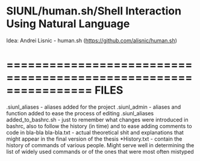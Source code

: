 SIUNL/human.sh/Shell Interaction Using Natural Language
=======================================================

Idea: Andrei Lisnic - human.sh (https://github.com/alisnic/human.sh)

================================================================
FILES
=================================================================

.siunl_aliases          - aliases added for the project
.siunl_admin            - aliases and function added to ease the process of editing .siunl_aliases
added_to_bashrc.sh      - just to remember what changes were introduced in bashrc, also to follow
                          the history (in time) and to ease adding comments to code in bla-bla
bla-bla.txt             - actual theoretical shit and explanations that might appear in the final version of 
                          the thesis
*History.txt            - contain the history of commands of various people. Might serve well in determining
                          the list of widely used commands or of the ones that were most often mistyped